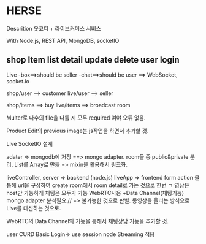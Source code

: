 # HERSE

Descrition
옷코디 + 라이브커머스 서비스

With Node.js, REST API, MongoDB, socketIO

shop
Item
list
detail
update
delete
user
login
--
Live
-box==>should be seller
-chat==>should be user
==> WebSocket, socket.io

shop/user ==> customer
live/user ==> seller

shop/items ==> buy
live/items ==> broadcast room

Multer로 다수의 file을 다룰 시 모두 required 여야 오류 없음.

Product Edit의 previous image는 js작업을 하면서 추가할 것.

Live SocketIO 설계

adater => mongodb에 저장 ==> mongo adapter.
room들 중 public&private 분리, List를 Array로 만듦 => mixin을 활용해서 링크화.

liveController, server => backend (node.js)
liveApp => frontend
form action 을 통해 url을 구성하여 create room에서 room detail로 가는 것으로 한번 ㄱ
영상은 host만 가능하게 채팅은 모두가 가능 WebRTC사용 +Data Channel(채팅기능)
mongo adapter 분석필요.// => 불가능한 것으로 판별.
동영상을 올리는 방식으로 Live를 대신하는 것으로.

WebRTC의 Data Channel의 기능을 통해서 채팅상담 기능을 추가할 것.

user CURD Basic
Login=> use session
node Streaming 적용
